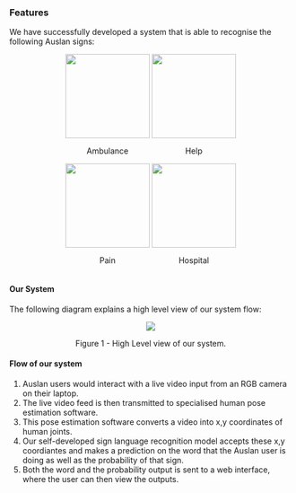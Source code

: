 ### Features

We have successfully developed a system that is able to recognise the following Auslan signs:

<div style="text-align:center">
    <div style="display:inline-block;">
        <img style="height:150px;width:auto"  src="images/gifs/ambulance_sign.gif">
        <p> Ambulance </p>
        <img style="height:150px;width:auto"  src="images/gifs/pain_sign.gif">
        <p> Pain </p>
    </div>
    <div style="display:inline-block;">
        <img style="height:150px;width:auto" src="images/gifs/help_sign.gif">
        <p> Help </p>
        <img style="height:150px;width:auto"  src="images/gifs/hospital.gif">
        <p> Hospital </p>
    </div>
</div>

#### Our System
The following diagram explains a high level view of our system flow:
<br>
<div style="text-align:center">
    <img src="images/system_new.png">
    <p>Figure 1 - High Level view of our system. </p>
</div>

#### Flow of our system
1. Auslan users would interact with a live video input from an RGB camera on their laptop.
2. The live video feed is then transmitted to specialised human pose estimation software.
3. This pose estimation software converts a video into x,y coordinates of human joints.
4. Our self-developed sign language recognition model accepts these x,y coordiantes and makes a prediction on the word that the Auslan user is doing as well as the probability of that sign.
5. Both the word and the probability output is sent to a web interface, where the user can then view the outputs.

